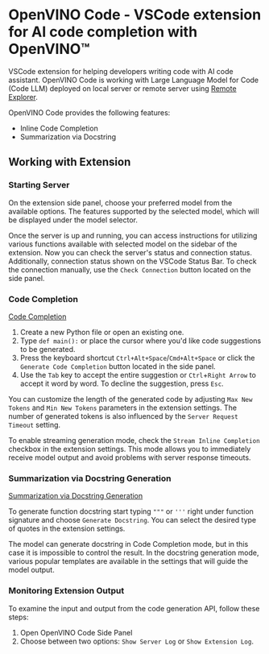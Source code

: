 # OpenVINO Code - VSCode extension for AI code completion with OpenVINO™

VSCode extension for helping developers writing code with AI code assistant.
OpenVINO Code is working with Large Language Model for Code (Code LLM) deployed on local server
or remote server using [Remote Explorer](https://marketplace.visualstudio.com/items?itemName=ms-vscode.remote-explorer).

OpenVINO Code provides the following features:

- Inline Code Completion
- Summarization via Docstring

## Working with Extension

### Starting Server

On the extension side panel, choose your preferred model from the available options. 
The features supported by the selected model, which will be displayed under the model selector.

Once the server is up and running, you can access instructions for utilizing various functions available with selected model on the sidebar of the extension.
Now you can check the server's status and connection status. 
Additionally, connection status shown on the VSCode Status Bar.
To check the connection manually, use the `Check Connection` button located on the side panel. 

### Code Completion

[Code Completion](https://github.com/openvinotoolkit/openvino_contrib/assets/51917466/cc605e00-01a5-462d-8ea8-d6cfed487c90)

1. Create a new Python file or open an existing one.
1. Type `def main():` or place the cursor where you'd like code suggestions to be generated.
1. Press the keyboard shortcut `Ctrl+Alt+Space`/`Cmd+Alt+Space` or click the `Generate Code Completion` button located in the side panel.
1. Use the `Tab` key to accept the entire suggestion or `Ctrl`+`Right Arrow` to accept it word by word. To decline the suggestion, press `Esc`.

You can customize the length of the generated code by adjusting `Max New Tokens` and `Min New Tokens` parameters in the extension settings. 
The number of generated tokens is also influenced by the `Server Request Timeout` setting.

To enable streaming generation mode, check the `Stream Inline Completion` checkbox in the extension settings.
This mode allows you to immediately receive model output and avoid problems with server response timeouts.

### Summarization via Docstring Generation

[Summarization via Docstring Generation](https://github.com/openvinotoolkit/openvino_contrib/assets/51917466/6bcfca9f-41d4-4e4c-a826-90f5a395bd14)

To generate function docstring start typing `"""` or `'''` right under function signature and choose `Generate Docstring`.
You can select the desired type of quotes in the extension settings.

The model can generate docstring in Code Completion mode, but in this case it is impossible to control the result. 
In the docstring generation mode, various popular templates are available in the settings that will guide the model output.

### Monitoring Extension Output

To examine the input and output from the code generation API, follow these steps:

1. Open OpenVINO Code Side Panel
1. Choose between two options: `Show Server Log` or `Show Extension Log`.
